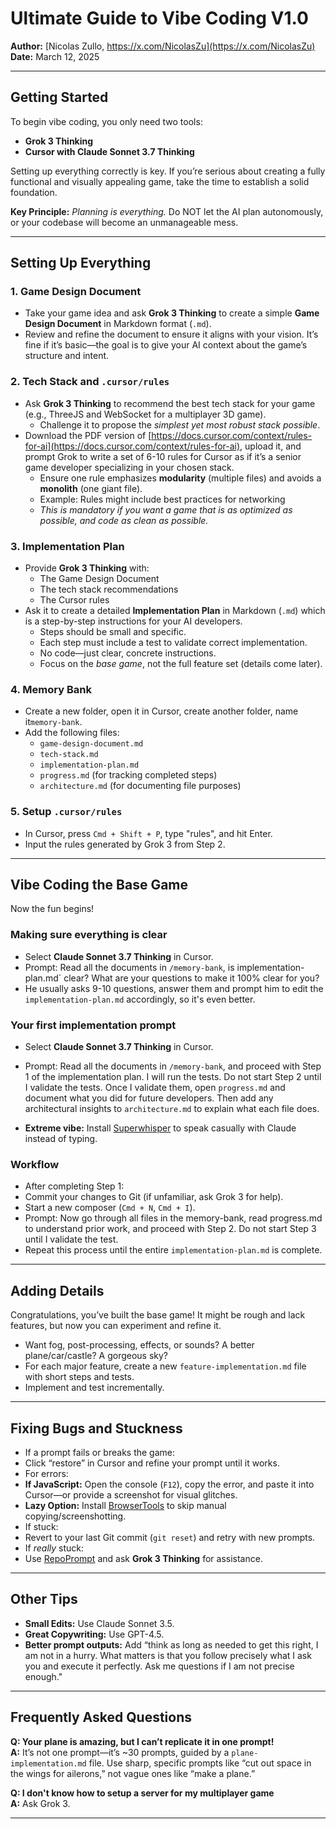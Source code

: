 # Ultimate Guide to Vibe Coding V1.0
**Author:** [Nicolas Zullo, https://x.com/NicolasZu](https://x.com/NicolasZu)  
**Date:** March 12, 2025  

---

## Getting Started
To begin vibe coding, you only need two tools:  
- **Grok 3 Thinking**  
- **Cursor with Claude Sonnet 3.7 Thinking**  

Setting up everything correctly is key. If you’re serious about creating a fully functional and visually appealing game, take the time to establish a solid foundation.  

**Key Principle:** *Planning is everything.* Do NOT let the AI plan autonomously, or your codebase will become an unmanageable mess.

---

## Setting Up Everything

### 1. Game Design Document
- Take your game idea and ask **Grok 3 Thinking** to create a simple **Game Design Document** in Markdown format (`.md`).  
- Review and refine the document to ensure it aligns with your vision. It’s fine if it’s basic—the goal is to give your AI context about the game’s structure and intent.  

### 2. Tech Stack and `.cursor/rules`
- Ask **Grok 3 Thinking** to recommend the best tech stack for your game (e.g., ThreeJS and WebSocket for a multiplayer 3D game).  
  - Challenge it to propose the *simplest yet most robust stack possible*.  
- Download the PDF version of [https://docs.cursor.com/context/rules-for-ai](https://docs.cursor.com/context/rules-for-ai), upload it, and prompt Grok to write a set of 6-10 rules for Cursor as if it’s a senior game developer specializing in your chosen stack.  
  - Ensure one rule emphasizes **modularity** (multiple files) and avoids a **monolith** (one giant file).  
  - Example: Rules might include best practices for networking
  - *This is mandatory if you want a game that is as optimized as possible, and code as clean as possible.*


### 3. Implementation Plan
- Provide **Grok 3 Thinking** with:  
  - The Game Design Document  
  - The tech stack recommendations
  - The Cursor rules  
- Ask it to create a detailed **Implementation Plan** in Markdown (`.md`) which is a step-by-step instructions for your AI developers.  
  - Steps should be small and specific.  
  - Each step must include a test to validate correct implementation.  
  - No code—just clear, concrete instructions.  
  - Focus on the *base game*, not the full feature set (details come later).  

### 4. Memory Bank
- Create a new folder, open it in Cursor, create another folder, name it`memory-bank`.  
- Add the following files:  
  - `game-design-document.md`  
  - `tech-stack.md`  
  - `implementation-plan.md`  
  - `progress.md` (for tracking completed steps)  
  - `architecture.md` (for documenting file purposes)  

### 5. Setup `.cursor/rules`
- In Cursor, press `Cmd + Shift + P`, type "rules", and hit Enter.  
- Input the rules generated by Grok 3 from Step 2.  

---

## Vibe Coding the Base Game
Now the fun begins!

### Making sure everything is clear
- Select **Claude Sonnet 3.7 Thinking** in Cursor. 
- Prompt: Read all the documents in `/memory-bank`, is implementation-plan.md` clear? What are your questions to make it 100% clear for you?
- He usually asks 9-10 questions, answer them and prompt him to edit the `implementation-plan.md` accordingly, so it's even better.

### Your first implementation prompt
- Select **Claude Sonnet 3.7 Thinking** in Cursor.  
- Prompt: Read all the documents in `/memory-bank`, and proceed with Step 1 of the implementation plan. I will run the tests. Do not start Step 2 until I validate the tests. Once I validate them, open `progress.md` and document what you did for future developers. Then add any architectural insights to `architecture.md` to explain what each file does.

- **Extreme vibe:** Install [Superwhisper](https://superwhisper.com) to speak casually with Claude instead of typing.  

### Workflow
- After completing Step 1:  
- Commit your changes to Git (if unfamiliar, ask Grok 3 for help).  
- Start a new composer (`Cmd + N`, `Cmd + I`).  
- Prompt: Now go through all files in the memory-bank, read progress.md to understand prior work, and proceed with Step 2. Do not start Step 3 until I validate the test.
- Repeat this process until the entire `implementation-plan.md` is complete.  

---

## Adding Details
Congratulations, you’ve built the base game! It might be rough and lack features, but now you can experiment and refine it.  
- Want fog, post-processing, effects, or sounds?  A better plane/car/castle? A gorgeous sky?
- For each major feature, create a new `feature-implementation.md` file with short steps and tests.  
- Implement and test incrementally.  

---

## Fixing Bugs and Stuckness
- If a prompt fails or breaks the game:  
- Click “restore” in Cursor and refine your prompt until it works.  
- For errors:  
- **If JavaScript:** Open the console (`F12`), copy the error, and paste it into Cursor—or provide a screenshot for visual glitches.  
- **Lazy Option:** Install [BrowserTools](https://browsertools.agentdesk.ai/installation) to skip manual copying/screenshotting.  
- If stuck:  
- Revert to your last Git commit (`git reset`) and retry with new prompts.  
- If *really* stuck:  
- Use [RepoPrompt](https://repoprompt.com/) and ask **Grok 3 Thinking** for assistance.  

---

## Other Tips
- **Small Edits:** Use Claude Sonnet 3.5.  
- **Great Copywriting:** Use GPT-4.5.  
- **Better prompt outputs:** Add “think as long as needed to get this right, I am not in a hurry. What matters is that you follow precisely what I ask you and execute it perfectly. Ask me questions if I am not precise enough."

---

## Frequently Asked Questions
**Q: Your plane is amazing, but I can’t replicate it in one prompt!**  
**A:** It’s not one prompt—it’s ~30 prompts, guided by a `plane-implementation.md` file. Use sharp, specific prompts like “cut out space in the wings for ailerons,” not vague ones like “make a plane.”

**Q: I don't know how to setup a server for my multiplayer game**  
**A:** Ask Grok 3.

---
